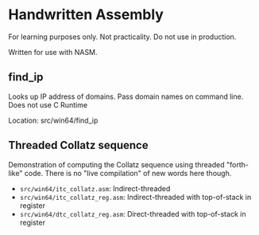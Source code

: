 # Handwritten Assembly

For learning purposes only. Not practicality. Do not use in production.

Written for use with NASM.


## find_ip

Looks up IP address of domains.
Pass domain names on command line.
Does not use C Runtime

Location: src/win64/find_ip

## Threaded Collatz sequence

Demonstration of computing the Collatz sequence using
threaded "forth-like" code. There is no "live compilation"
of new words here though.

- `src/win64/itc_collatz.asm`: Indirect-threaded
- `src/win64/itc_collatz_reg.asm`: Indirect-threaded with top-of-stack in register
- `src/win64/dtc_collatz_reg.asm`: Direct-threaded with top-of-stack in register
